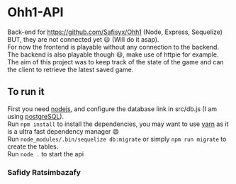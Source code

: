 # Ohh1-API
Back-end for https://github.com/Safisyx/Ohh1 (Node, Express, Sequelize)  
BUT, they are not connected yet :smiley: (Will do it asap).  
For now the frontend is playable without any connection to the backend. The backend is also playable though :smiley:, make use of httpie for example.  
The aim of this project was to keep track of the state of the game and can the client to retrieve the latest saved game.  
## To run it
First you need [nodejs](https://nodejs.org/en/), and configure the database link in src/db.js (I am using [postgreSQL](https://www.postgresql.org/)).  
Run ```npm install``` to install the dependencies, you may want to use [yarn](https://yarnpkg.com/en/) as it is a ultra fast dependency manager :smile:  
Run ```node_modules/.bin/sequelize db:migrate``` or simply ```npm run migrate``` to create the tables.  
Run ```node .``` to start the api

### Safidy Ratsimbazafy
